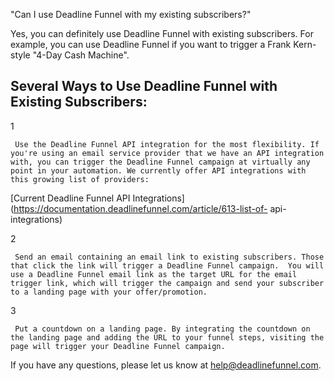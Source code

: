 "Can I use Deadline Funnel with my existing subscribers?"

Yes, you can definitely use Deadline Funnel with existing subscribers. For
example, you can use Deadline Funnel if you want to trigger a Frank Kern-style
"4-Day Cash Machine".

## Several Ways to Use Deadline Funnel with Existing Subscribers:

1

     Use the Deadline Funnel API integration for the most flexibility. If you're using an email service provider that we have an API integration with, you can trigger the Deadline Funnel campaign at virtually any point in your automation. We currently offer API integrations with this growing list of providers:   
  
[Current Deadline Funnel API
Integrations](https://documentation.deadlinefunnel.com/article/613-list-of-
api-integrations)  

2

     Send an email containing an email link to existing subscribers. Those that click the link will trigger a Deadline Funnel campaign.  You will use a Deadline Funnel email link as the target URL for the email trigger link, which will trigger the campaign and send your subscriber to a landing page with your offer/promotion. 

3

     Put a countdown on a landing page. By integrating the countdown on the landing page and adding the URL to your funnel steps, visiting the page will trigger your Deadline Funnel campaign. 

If you have any questions, please let us know at
[help@deadlinefunnel.com](mailto:mailto:help@deadlinefunnel.com).

